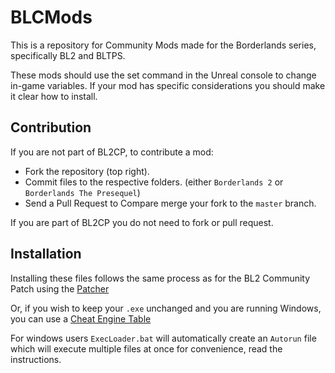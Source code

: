 # BLCMods

This is a repository for Community Mods made for the Borderlands series, specifically BL2 and BLTPS.

These mods should use the set command in the Unreal console to change in-game variables.
If your mod has specific considerations you should make it clear how to install.

## Contribution

If you are not part of BL2CP, to contribute a mod:
- Fork the repository (top right).
- Commit files to the respective folders. (either `Borderlands 2` or `Borderlands The Presequel`)
- Send a Pull Request to Compare merge your fork to the `master` branch.

If you are part of BL2CP you do not need to fork or pull request.

## Installation

Installing these files follows the same process as for the BL2 Community Patch using the [Patcher](https://github.com/AnotherBugworm/Borderlands2Patcher)

Or, if you wish to keep your `.exe` unchanged and you are running Windows, you can use a [Cheat Engine Table](https://github.com/MagicGonads/Borderlands-Cheat-Tables)

For windows users `ExecLoader.bat` will automatically create an `Autorun` file which will execute multiple files at once for convenience, read the instructions.
